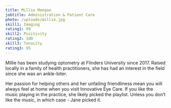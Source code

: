 ```yaml
---
title: Millie Meegan
jobtitle: Administration & Patient Care
photo: /uploads/millie.jpg
skill1: Imaging
rating1: 99
skill2: Positivity
rating2: 100
skill3: Tenacity
rating3: 95
---
```

Millie has been studying optometry at Flinders University since 2017. Raised locally in a family of health practitioners, she has had an interest in the field since she was an ankle-biter.

Her passion for helping others and her unfailing friendliness mean you will always feel at home when you visit Innovative Eye Care. If you like the music playing in the practice, she likely picked the playlist. Unless you don’t like the music, in which case - Jane picked it.
